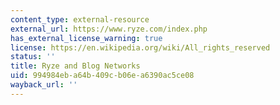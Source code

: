 ```yaml
---
content_type: external-resource
external_url: https://www.ryze.com/index.php
has_external_license_warning: true
license: https://en.wikipedia.org/wiki/All_rights_reserved
status: ''
title: Ryze and Blog Networks
uid: 994984eb-a64b-409c-b06e-a6390ac5ce08
wayback_url: ''
---
```

